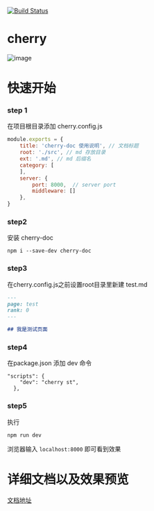 [![Build Status](https://travis-ci.org/kokokele/cherry.svg?branch=master)](https://travis-ci.org/kokokele/cherry)

# cherry
![image](https://encrypted-tbn1.gstatic.com/images?q=tbn:ANd9GcSVWc4Y4dXqcqubFKdBCMgA9fWwpTfpeqxmG9EiFv-N_vLk-_jq)


# 快速开始

### step 1
在项目根目录添加 cherry.config.js


```js
module.exports = {
    title: 'cherry-doc 使用说明', // 文档标题
    root: './src', // md 存放目录
    ext: '.md', // md 后缀名
    category: [
    ],
    server: {
        port: 8000,  // server port
        middleware: []
    },
}
```


### step2
安装 cherry-doc

```shell
npm i --save-dev cherry-doc
```

### step3

在cherry.config.js之前设置root目录里新建 test.md

```md
---
page: test
rank: 0
---

## 我是测试页面
```


### step4
在package.json 添加 dev 命令
```
"scripts": {
    "dev": "cherry st",
  },
```

### step5
执行
```shell
npm run dev
```

浏览器输入 `localhost:8000` 即可看到效果

# 详细文档以及效果预览
[文档地址](https://kokokele.github.io/cherry/doc/)

